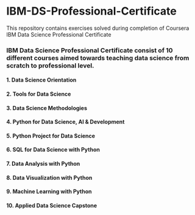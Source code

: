# IBM-DS-Professional-Certificate
This repository contains exercises solved during completion of Coursera IBM Data Science Professional Certificate

### IBM Data Science Professional Certificate consist of 10 different courses aimed towards teaching data science from scratch to professional level.
#### 1. Data Science Orientation
#### 2. Tools for Data Science
#### 3. Data Science Methodologies
#### 4. Python for Data Science, AI & Development
#### 5. Python Project for Data Science
#### 6. SQL for Data Science with Python
#### 7. Data Analysis with Python
#### 8. Data Visualization with Python
#### 9. Machine Learning with Python
#### 10. Applied Data Science Capstone